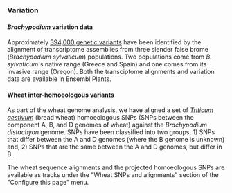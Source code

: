 ### Variation

#### *Brachypodium* variation data

Approximately [394,000 genetic
variants](http://europepmc.org/articles/PMC4105277) have been identified
by the alignment of transcriptome assemblies from three slender false
brome (*Brachypodium sylvaticum*) populations. Two populations come from
*B. sylvaticum*\'s native range (Greece and Spain) and one comes from
its invasive range (Oregon). Both the transciptome alignments and
variation data are available in Ensembl Plants.

#### Wheat inter-homoeologous variants

As part of the wheat genome analysis, we have aligned a set of
[*Triticum
aestivum*](/triticum_aestivum "Triticum aestivum in Ensembl Plants")
(bread wheat) homoeologous SNPs (SNPs between the component A, B, and D
genomes of wheat) against the *Brachypodium distachyon* genome. SNPs
have been classified into two groups, 1) SNPs that differ between the A
and D genomes (where the B genome is unknown) and, 2) SNPs that are the
same between the A and D genomes, but differ in B.

The wheat sequence alignments and the projected homoeologous SNPs are
available as tracks under the \"Wheat SNPs and alignments\" section of
the \"Configure this page\" menu.
